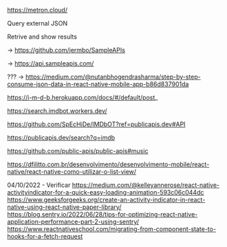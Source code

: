 https://metron.cloud/

Query external JSON

Retrive and show results

-> https://github.com/jermbo/SampleAPIs

-> https://api.sampleapis.com/

??? -> https://medium.com/@nutanbhogendrasharma/step-by-step-consume-json-data-in-react-native-mobile-app-b86d837901da

https://i-m-d-b.herokuapp.com/docs/#/default/post_

https://search.imdbot.workers.dev/

https://github.com/SpEcHiDe/IMDbOT?ref=publicapis.dev#API

https://publicapis.dev/search?q=imdb

https://github.com/public-apis/public-apis#music

https://dfilitto.com.br/desenvolvimento/desenvolvimento-mobile/react-native/react-native-como-utilizar-o-list-view/


04/10/2022 - Verificar
https://medium.com/@kelleyannerose/react-native-activityindicator-for-a-quick-easy-loading-animation-593c06c044dc
https://www.geeksforgeeks.org/create-an-activity-indicator-in-react-native-using-react-native-paper-library/
https://blog.sentry.io/2022/06/28/tips-for-optimizing-react-native-application-performance-part-2-using-sentry/
https://www.reactnativeschool.com/migrating-from-component-state-to-hooks-for-a-fetch-request
